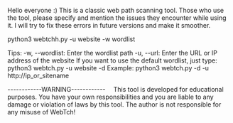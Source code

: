Hello everyone :) This is a classic web path scanning tool. Those who use the tool, please specify and mention the issues they encounter while using it.
I will try to fix these errors in future versions and make it smoother. 

python3 webtchh.py -u website -w wordlist

Tips:
  -w, --wordlist: Enter the wordlist path
  -u, --url: Enter the URL or IP address of the website
  If you want to use the default wordlist, just type:
    python3 webtch.py -u website -d
  Example:
    python3 webtch.py -d -u http://ip_or_sitename


                                        
------------WARNING------------&emsp;
This tool is developed for educational purposes. 
You have your own responsibilities and you are liable to any damage or violation of laws by this tool.
The author is not responsible for any misuse of WebTch!
